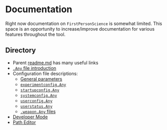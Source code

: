 # Documentation
Right now documentation on `FirstPersonScience` is somewhat limited. This space is an opportunity to increase/improve documentation for various features throughout the tool.

Directory
---
* Parent [readme.md](../readme.md) has many useful links
* [`.Any` file introduction](./AnyFile.md)
* Configuration file descriptions:
    * [General parameters](general_config.md)
    * [`experimentconfig.Any`](experimentConfigReadme.md)
    * [`startupconfig.Any`](startupConfigReadme.md)
    * [`systemconfig.Any`](systemConfigReadme.md)
    * [`userconfig.Any`](userConfigReadme.md)
    * [`userstatus.Any`](userStatusReadme.md)
    * [`.weapon.Any` files](weaponConfigReadme.md)
* [Developer Mode](./developermode.md)
* [Path Editor](./patheditor.md)
